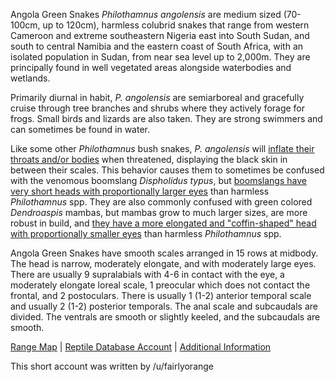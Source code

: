 Angola Green Snakes *Philothamnus angolensis* are medium sized (70-100cm, up to 120cm), harmless colubrid snakes that range from western Cameroon and extreme southeastern Nigeria east into South Sudan, and south to central Namibia and the eastern coast of South Africa, with an isolated population in Sudan, from near sea level up to 2,000m.  They are principally found in well vegetated areas alongside waterbodies and wetlands.  

Primarily diurnal in habit, *P. angolensis* are semiarboreal and gracefully cruise through tree branches and shrubs where they actively forage for frogs.  Small birds and lizards are also taken.  They are strong swimmers and can sometimes be found in water.

Like some other *Philothamnus* bush snakes, *P. angolensis* will [inflate their throats and/or bodies](https://www.inaturalist.org/photos/49160585?size=large) when threatened, displaying the black skin in between their scales.  This behavior causes them to sometimes be confused with the venomous boomslang *Dispholidus typus*, but [boomslangs have very short heads with proportionally larger eyes](https://www.africansnakebiteinstitute.com/articles/snake-comparison-spotted-bush-snake-vs-boomslang/) than harmless *Philothamnus* spp.  They are also commonly confused with green colored *Dendroaspis* mambas, but mambas grow to much larger sizes, are more robust in build, and [they have a more elongated and "coffin-shaped" head with proportionally smaller eyes](https://www.africansnakebiteinstitute.com/articles/snake-comparison-eastern-natal-green-snake-vs-green-mamba/) than harmless *Philothamnus* spp.

Angola Green Snakes have smooth scales arranged in 15 rows at midbody.  The head is narrow, moderately elongate, and with moderately large eyes.  There are usually 9 supralabials with 4-6 in contact with the eye, a moderately elongate loreal scale, 1 preocular which does not contact the frontal, and 2 postoculars.  There is usually 1 (1-2) anterior temporal scale and usually 2 (1-2) posterior temporals.  The anal scale and subcaudals are divided.  The ventrals are smooth or slightly keeled, and the subcaudals are smooth.

[Range Map](https://www.iucnredlist.org/species/43130407/43130411)  |  [Reptile Database Account](https://reptile-database.reptarium.cz/species?genus=Philothamnus&species=angolensis)  |  [Additional Information](https://www.africansnakebiteinstitute.com/snake/angola-green-snake/)

This short account was written by /u/fairlyorange